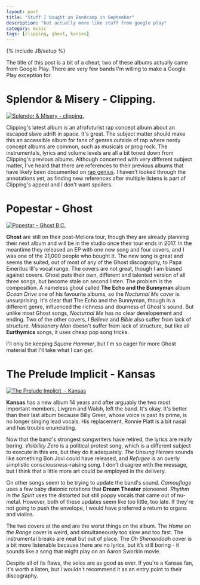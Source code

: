 ```yaml
---
layout: post
title: "Stuff I bought on Bandcamp in September"
description: "but actually more like stuff from google play"
category: music
tags: [clipping, ghost, kansas]
---
```

{% include JB/setup %}

The title of this post is a bit of a cheat; two of these albums actually came from Google Play. There are very few bands I'm willing to make a Google Play exception for.

Splendor & Misery - Clipping.
=============================

[![Splendor & Misery - clipping.](https://f4.bcbits.com/img/a2530397806_14.jpg)](https://clppng.bandcamp.com/album/splendor-misery)

Clipping's latest album is an afrofuturist rap concept album about an escaped slave adrift in space. It's great. The subject matter should make this an accessible album for fans of genres outside of rap where nerdy concept albums are common, such as musicals or prog rock. The instrumentals, lyrics and volume levels are all a bit toned down from Clipping's previous albums. Although concerned with very different subject matter, I've heard that there are references to their previous albums that have likely been documented on [rap genius](http://genius.com/albums/Clipping/Splendor-misery). I haven't looked through the annotations yet, as finding new references after multiple listens is part of Clipping's appeal and I don't want spoilers. 

Popestar - Ghost
================

[![ Popestar - Ghost B.C.](https://lh3.googleusercontent.com/vUoEXye6GTgaiPeXLF1URizo-VtkStZtJDZzZdg02ti0BDCPrW0uMCm9BVJst4qE8WFiZ2hK=w300)](https://play.google.com/store/music/album/Ghost_B_C_Popestar?id=Bi52xos3n4petfxyal2j373nksu&hl=en)

**Ghost** are still on their post-Meliora tour, though they are already planning their next album and will be in the studio once their tour ends in 2017. In the meantime they released an EP with one new song and four covers, and I was one of the 21,000 people who bought it. The new song is great and seems the suited, out of most of any of the Ghost discography, to Papa Emeritus III's vocal range. The covers are not great, though I am biased against covers. Ghost puts their own, different and talented version of all three songs, but become stale on second listen. The problem is the composition. A nameless ghoul called **The Echo and the Bunnyman** album *Ocean Drive* one of his favourite albums, so the *Nocturnal Me* cover is unsurprising. It's clear that The Echo and the Bunnyman, though in a different genre, influenced the richness and dourness of Ghost's sound. But unlike most Ghost songs, *Nocturnal Me* has no clear developement and ending. Two of the other covers, *I Believe* and *Bible* also suffer from lack of structure. *Missionary Man* doesn't suffer from lack of structure, but like all **Eurthymics** songs, it uses cheap pop song tricks. 

I'll only be keeping *Square Hammer*, but I'm so eager for more Ghost material that I'll take what I can get.



The Prelude Implicit - Kansas
=============================

[![ The Prelude Implicit  - Kansas](https://lh3.googleusercontent.com/ADDjE83N6jN4yabzmaPYlibm2merXP8Qj7obMWLV6wZ4-iEvs6fJTrwymY7tlPwogJ9culeO-bo=w300)](https://play.google.com/store/music/album/Kansas_The_Prelude_Implicit?id=Bulernqg77ddd7xewgv765vsjda)

**Kansas** has a new album 14 years and after arguably the two most important members, Livgren and Walsh, left the band. It's okay. It's better than their last album because Billy Greer, whose voice is past its prime, is no longer singing lead vocals. His replacement, Ronnie Platt is a bit nasal and has trouble enunciating.

Now that the band's strongest songwriters have retired, the lyrics are really boring. *Visibility Zero* is a political protest song, which is a different subject to execute in this era, but they do it adequately. *The Unsung Heroes* sounds like something Bon Jovi could have released, and *Refugee* is an overly simplistic consciousness-raising song. I don’t disagree with the message, but I think that a little more art could be employed in the delivery. 

On other songs seem to be trying to update the band's sound. *Camouflage* uses a few baby diatonic rotations that **Dream Theater** pioneered. *Rhythm in the Spirit* uses the distorted but still poppy vocals that came out of nu-metal. However, both of these updates seem like too little, too late. If they're not going to push the envelope, I would have preferred a return to organs and violins.

The two covers at the end are the worst things on the album. The *Home on the Range* cover is weird, and simultaneously too slow and too fast. The instrumental breaks are neat but out of place. The *Oh Shenandoah* cover is a bit more listenable because there are no lyrics, but it’s still boring - it sounds like a song that might play on an Aaron Sworkin movie. 

Despite all of its flaws, the solos are as good as ever. If you're a Kansas fan, it's worth a listen, but I wouldn't recommend it as an entry point to their discography.


